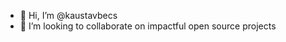- 👋 Hi, I’m @kaustavbecs
- 💞️ I’m looking to collaborate on impactful open source projects

<!---
kaustavbecs/kaustavbecs is a ✨ special ✨ repository because its `README.md` (this file) appears on your GitHub profile.
You can click the Preview link to take a look at your changes.
--->
